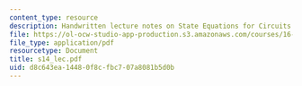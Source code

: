 ```yaml
---
content_type: resource
description: Handwritten lecture notes on State Equations for Circuits with Sources.
file: https://ol-ocw-studio-app-production.s3.amazonaws.com/courses/16-01-unified-engineering-i-ii-iii-iv-fall-2005-spring-2006/d8c643ea14480f8cfbc707a8081b5d0b_s14_lec.pdf
file_type: application/pdf
resourcetype: Document
title: s14_lec.pdf
uid: d8c643ea-1448-0f8c-fbc7-07a8081b5d0b
---
```

